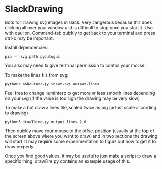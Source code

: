 # SlackDrawing
Bots for drawing svg images in slack. Very dangerous because this does clicking all over your window and is difficult to stop once you start it. Use with caution. Command-tab quickly to get back to your terminal and press ctrl-c may be important.

Install dependencies:

```
pip -r svg.path pyautogui
```

You also may need to give terminal permission to control your mouse. 

To make the lines file from svg:

```
python3 makeLines.py input.svg output.lines
```

Feel free to change numInterp to get more or less smooth lines depending on your svg (if the value is too high the drawing may be very slow)

To make a bot draw a lines file, scaled twice as big (adjust scale according to drawing)

```
python3 drawThing.py output.lines 2.0
```

Then quickly move your mouse to the offset position (usually at the top of the screen above where you want to draw) and in two sections the drawing will start. It may require some experimentation to figure out how to get it to draw properly.

Once you find good values, it may be useful to just make a script to draw a specific thing. drawFire.py contains an example usage of this.
